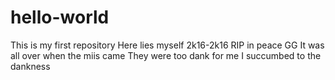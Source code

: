 # hello-world
This is my first repository
Here lies myself
2k16-2k16
RIP in peace
GG
It was all over when the miis came
They were too dank for me
I succumbed to the dankness
